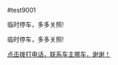 #test9001
<!DOCTYPE html>
<html lang="en">
<head>
    <meta charset="UTF-8">
    <title>Lightly-HTML-Project</title>
    <link type="text/css" rel="stylesheet" href="css/style.css"/>
    <script type="text/javascript" src="js/script.js"></script>
</head>
<body>
    <p>临时停车，多多关照!</p>
    <p>临时停车，多多关照!</p>
</body>
</html><a href="tel:18266560001">点击拨打电话，联系车主挪车，谢谢！</a>
